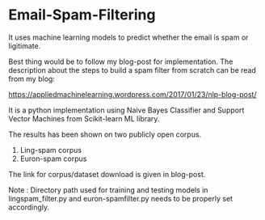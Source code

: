 # Email-Spam-Filtering
It uses machine learning models to predict whether the email is spam or ligitimate.


Best thing would be to follow my blog-post for implementation. 
The description about the steps to build a spam filter from scratch can be read from my blog:

https://appliedmachinelearning.wordpress.com/2017/01/23/nlp-blog-post/

It is a python implementation using Naive Bayes Classifier and Support Vector Machines from Scikit-learn ML library.

The results has been shown on two publicly open corpus.

1. Ling-spam corpus
2. Euron-spam corpus

The link for corpus/dataset download is given in blog-post. 

Note : Directory path used for training and testing models in lingspam_filter.py and euron-spamfilter.py needs to be properly set accordingly.
